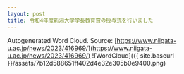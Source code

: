 ```yaml
---
layout: post
title: 令和4年度新潟大学学長教育賞の授与式を行いました
---
```

Autogenerated Word Cloud.
Source\: [https://www.niigata-u.ac.jp/news/2023/416969/](https://www.niigata-u.ac.jp/news/2023/416969/)
![WordCloud]({{ site.baseurl }}/assets/7b12d588651ff402d4e32e305b0e9400.png)